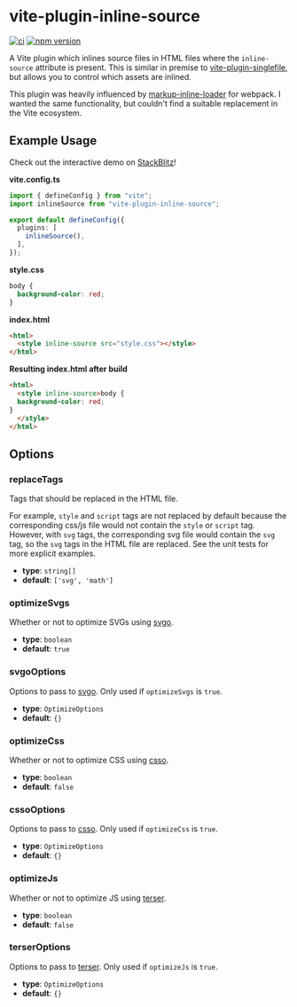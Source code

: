 # vite-plugin-inline-source

[![ci](https://github.com/bienzaaron/vite-plugin-inline-source/workflows/Node.js%20CI/badge.svg)](https://github.com/bienzaaron/vite-plugin-inline-source/actions/workflows/ci.yml)
[![npm version](https://img.shields.io/npm/v/vite-plugin-inline-source.svg?style=flat)](https://www.npmjs.com/package/vite-plugin-inline-source)


A Vite plugin which inlines source files in HTML files where the `inline-source` attribute is present. This is similar in premise to [vite-plugin-singlefile](https://github.com/richardtallent/vite-plugin-singlefile), but allows you to control which assets are inlined.

This plugin was heavily influenced by [markup-inline-loader](https://github.com/asnowwolf/markup-inline-loader) for webpack. I wanted the same functionality, but couldn't find a suitable replacement in the Vite ecosystem.

## Example Usage

Check out the interactive demo on [StackBlitz](https://stackblitz.com/edit/vite-cc3cbk?file=vite.config.js)!

**vite.config.ts**
```typescript
import { defineConfig } from "vite";
import inlineSource from "vite-plugin-inline-source";

export default defineConfig({
  plugins: [
    inlineSource(),
  ],
});
```

**style.css**
```css
body {
  background-color: red;
}
```

**index.html**
```html
<html>
  <style inline-source src="style.css"></style>
</html>
```

**Resulting index.html after build**
```html
<html>
  <style inline-source>body {
  background-color: red;
}
  </style>
</html>
```

## Options

### replaceTags

Tags that should be replaced in the HTML file.

For example, `style` and `script` tags are not replaced by default because the corresponding css/js file would not contain the `style` or `script` tag. However, with `svg` tags, the corresponding svg file would contain the `svg` tag, so the `svg` tags in the HTML file are replaced. See the unit tests for more explicit examples.

- **type**: `string[]`
- **default**: `['svg', 'math']`

### optimizeSvgs

Whether or not to optimize SVGs using [svgo](https://github.com/svg/svgo).

- **type**: `boolean`
- **default**: `true`

### svgoOptions

Options to pass to [svgo](https://github.com/svg/svgo). Only used if `optimizeSvgs` is `true`.

- **type**: `OptimizeOptions`
- **default**: `{}`

### optimizeCss

Whether or not to optimize CSS using [csso](https://github.com/css/csso).

- **type**: `boolean`
- **default**: `false`

### cssoOptions

Options to pass to [csso](https://github.com/css/csso). Only used if `optimizeCss` is `true`.

- **type**: `OptimizeOptions`
- **default**: `{}`

### optimizeJs

Whether or not to optimize JS using [terser](https://github.com/terser/terser).

- **type**: `boolean`
- **default**: `false`

### terserOptions

Options to pass to [terser](https://github.com/terser/terser). Only used if `optimizeJs` is `true`.

- **type**: `OptimizeOptions`
- **default**: `{}`
